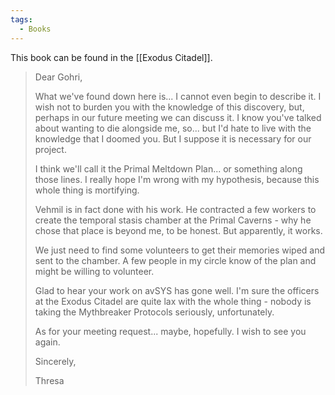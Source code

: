 ```yaml
---
tags:
  - Books
---
```


This book can be found in the [[Exodus Citadel]].

> Dear Gohri,
>
> What we've found down here is... I cannot even begin to describe it. I wish not to burden you with the knowledge of this discovery, but, perhaps in our future meeting we can discuss it. I know you've talked about wanting to die alongside me, so... but I'd hate to live with the knowledge that I doomed you. But I suppose it is necessary for our project.
>
> I think we'll call it the Primal Meltdown Plan... or something along those lines. I really hope I'm wrong with my hypothesis, because this whole thing is mortifying.
>
> Vehmil is in fact done with his work. He contracted a few workers to create the temporal stasis chamber at the Primal Caverns - why he chose that place is beyond me, to be honest. But apparently, it works.
>
> We just need to find some volunteers to get their memories wiped and sent to the chamber. A few people in my circle know of the plan and might be willing to volunteer.
>
> Glad to hear your work on avSYS has gone well. I'm sure the officers at the Exodus Citadel are quite lax with the whole thing - nobody is taking the Mythbreaker Protocols seriously, unfortunately.
>
> As for your meeting request... maybe, hopefully. I wish to see you again.
>
> Sincerely,
>
> Thresa



